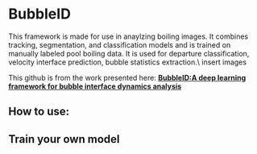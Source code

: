 # BubbleID
This framework is made for use in anaylzing boiling images. It combines tracking, segmentation, and classification models and is trained on manually labeled pool boiling data. 
It is used for departure classification, velocity interface prediction, bubble statistics extraction.\\
insert images

This github is from the work presented here: [**BubbleID:A deep learning framework for bubble interface dynamics analysis**](https://pubs.aip.org/aip/jap/article/136/1/014902/3300686/BubbleID-A-deep-learning-framework-for-bubble)

## How to use:

## Train your own model
